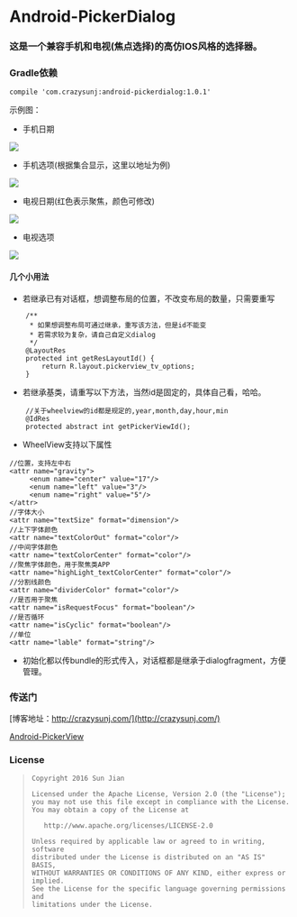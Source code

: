 # Android-PickerDialog

### 这是一个兼容手机和电视(焦点选择)的高仿IOS风格的选择器。


### Gradle依赖

```
compile 'com.crazysunj:android-pickerdialog:1.0.1'
```

示例图：

* 手机日期

![](https://github.com/crazysunj/Android-PickerView/blob/master/picture/phoneDate.png)

* 手机选项(根据集合显示，这里以地址为例)

![](https://github.com/crazysunj/Android-PickerView/blob/master/picture/optionsPhone.png)

* 电视日期(红色表示聚焦，颜色可修改)

![](https://github.com/crazysunj/Android-PickerView/blob/master/picture/TVDate.png)

* 电视选项

![](https://github.com/crazysunj/Android-PickerView/blob/master/picture/TVOptions.png)

#### 几个小用法

* 若继承已有对话框，想调整布局的位置，不改变布局的数量，只需要重写

```
	/**
     * 如果想调整布局可通过继承，重写该方法，但是id不能变
     * 若需求较为复杂，请自己自定义dialog
     */
    @LayoutRes
    protected int getResLayoutId() {
        return R.layout.pickerview_tv_options;
    }
```

* 若继承基类，请重写以下方法，当然id是固定的，具体自己看，哈哈。

```
	//关于wheelview的id都是规定的,year,month,day,hour,min
    @IdRes
    protected abstract int getPickerViewId();
```

* WheelView支持以下属性

```
//位置，支持左中右
<attr name="gravity">
     <enum name="center" value="17"/>
     <enum name="left" value="3"/>
     <enum name="right" value="5"/>
</attr>
//字体大小
<attr name="textSize" format="dimension"/>
//上下字体颜色
<attr name="textColorOut" format="color"/>
//中间字体颜色
<attr name="textColorCenter" format="color"/>
//聚焦字体颜色，用于聚焦类APP
<attr name="highLight_textColorCenter" format="color"/>
//分割线颜色
<attr name="dividerColor" format="color"/>
//是否用于聚焦
<attr name="isRequestFocus" format="boolean"/>
//是否循环
<attr name="isCyclic" format="boolean"/>
//单位
<attr name="lable" format="string"/>
```

* 初始化都以传bundle的形式传入，对话框都是继承于dialogfragment，方便管理。

### 传送门

[博客地址：http://crazysunj.com/](http://crazysunj.com/)

[Android-PickerView](https://github.com/Bigkoo/Android-PickerView)

### License

> ```
> Copyright 2016 Sun Jian
>
> Licensed under the Apache License, Version 2.0 (the "License");
> you may not use this file except in compliance with the License.
> You may obtain a copy of the License at
>
>    http://www.apache.org/licenses/LICENSE-2.0
>
> Unless required by applicable law or agreed to in writing, software
> distributed under the License is distributed on an "AS IS" BASIS,
> WITHOUT WARRANTIES OR CONDITIONS OF ANY KIND, either express or implied.
> See the License for the specific language governing permissions and
> limitations under the License.
> ```
